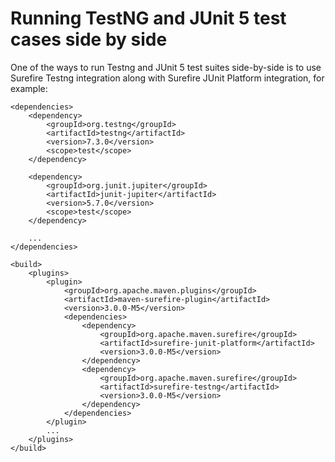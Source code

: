 Running TestNG and JUnit 5 test cases side by side
==============

One of the ways to run Testng and JUnit 5 test suites side-by-side is to use Surefire Testng integration along with Surefire JUnit Platform integration, for example:

    <dependencies>
        <dependency>
            <groupId>org.testng</groupId>
            <artifactId>testng</artifactId>
            <version>7.3.0</version>
            <scope>test</scope>
        </dependency>

        <dependency>
            <groupId>org.junit.jupiter</groupId>
            <artifactId>junit-jupiter</artifactId>
            <version>5.7.0</version>
            <scope>test</scope>
        </dependency>

        ...
    </dependencies>

    <build>
        <plugins>
            <plugin>
                <groupId>org.apache.maven.plugins</groupId>
                <artifactId>maven-surefire-plugin</artifactId>
                <version>3.0.0-M5</version>
                <dependencies>
                    <dependency>                                      
                        <groupId>org.apache.maven.surefire</groupId>  
                        <artifactId>surefire-junit-platform</artifactId>      
                        <version>3.0.0-M5</version>                   
                    </dependency>   
                    <dependency>                                      
                        <groupId>org.apache.maven.surefire</groupId>  
                        <artifactId>surefire-testng</artifactId>      
                        <version>3.0.0-M5</version>                   
                    </dependency>                                    
                </dependencies>
            </plugin>
            ...
        </plugins>
    </build>